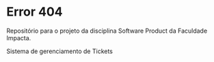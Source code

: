 # Error 404

Repositório para o projeto da disciplina Software Product da Faculdade Impacta.

Sistema de gerenciamento de Tickets
